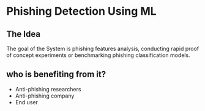 # Phishing Detection Using ML

## The Idea 
The goal of the System is phishing features analysis, 
conducting rapid proof of concept experiments or 
benchmarking phishing classification models.

## who is benefiting from it?
- Anti-phishing researchers
- Anti-phishing company
- End user
